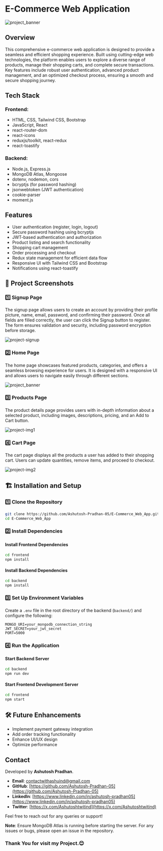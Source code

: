 # E-Commerce Web Application

![project_banner](https://github.com/user-attachments/assets/0c9434a3-154c-433b-be85-2a0dbbb55d08)

## Overview
This comprehensive e-commerce web application is designed to provide a seamless and efficient shopping experience. Built using cutting-edge web technologies, the platform enables users to explore a diverse range of products, manage their shopping carts, and complete secure transactions. Key features include robust user authentication, advanced product management, and an optimized checkout process, ensuring a smooth and secure shopping journey.

## Tech Stack

### Frontend:
- HTML, CSS, Tailwind CSS, Bootstrap
- JavaScript, React
- react-router-dom
- react-icons
- reduxjs/toolkit, react-redux
- react-toastify

### Backend:
- Node.js, Express.js
- MongoDB Atlas, Mongoose
- dotenv, nodemon, cors
- bcryptjs (for password hashing)
- jsonwebtoken (JWT authentication)
- cookie-parser
- moment.js

## Features
- User authentication (register, login, logout)
- Secure password hashing using bcryptjs
- JWT-based authentication and authorization
- Product listing and search functionality
- Shopping cart management
- Order processing and checkout
- Redux state management for efficient data flow
- Responsive UI with Tailwind CSS and Bootstrap
- Notifications using react-toastify

## 📸 Project Screenshots

### 1️⃣ Signup Page
The signup page allows users to create an account by providing their profile picture, name, email, password, and confirming their password. Once all fields are filled correctly, the user can click the Signup button to register. The form ensures validation and security, including password encryption before storage.

![project-signup](https://github.com/user-attachments/assets/e47c8a56-eb78-43ca-9e69-b928d8ea4600)



### 2️⃣ Home Page
The home page showcases featured products, categories, and offers a seamless browsing experience for users. It is designed with a responsive UI and allows users to navigate easily through different sections.

![project_banner](https://github.com/user-attachments/assets/fd715ea8-608e-4502-b959-2a0de8af7ce3)



### 3️⃣ Products Page
The product details page provides users with in-depth information about a selected product, including images, descriptions, pricing, and an Add to Cart button.

![project-img1](https://github.com/user-attachments/assets/affd8d58-0ef4-41a3-9bac-7c0a8d3ada0d)



### 4️⃣ Cart Page
The cart page displays all the products a user has added to their shopping cart. Users can update quantities, remove items, and proceed to checkout.

![project-img2](https://github.com/user-attachments/assets/5496c52a-9bcd-4c85-958d-831b1690fd08)



## 🏗️ Installation and Setup

### 1️⃣ Clone the Repository
```sh
git clone https://github.com/Ashutosh-Pradhan-05/E-Commerce_Web_App.git
cd E-Commerce_Web_App
```

### 2️⃣ Install Dependencies
#### Install Frontend Dependencies
```sh
cd frontend
npm install
```

#### Install Backend Dependencies
```sh
cd backend
npm install
```

### 3️⃣ Set Up Environment Variables
Create a `.env` file in the root directory of the backend (`backend/`) and configure the following:
```env
MONGO_URI=your_mongodb_connection_string
JWT_SECRET=your_jwt_secret
PORT=5000
```

### 4️⃣ Run the Application
#### Start Backend Server
```sh
cd backend
npm run dev
```

#### Start Frontend Development Server
```sh
cd frontend
npm start
```

## 🛠️ Future Enhancements
- Implement payment gateway integration
- Add order tracking functionality
- Enhance UI/UX design
- Optimize performance

## Contact

Developed by **Ashutosh Pradhan**.
- **Email**: [contactwithashuind@gmail.com](mailto:contactwithashuind@gmail.com)
- **GitHub**: [https://github.com/Ashutosh-Pradhan-05](https://github.com/Ashutosh-Pradhan-05)
- **LinkedIn**: [https://www.linkedin.com/in/ashutosh-pradhan05](https://www.linkedin.com/in/ashutosh-pradhan05)
- **Twitter**: [https://x.com/Ashutoshtwitind](https://x.com/Ashutoshtwitind)

Feel free to reach out for any queries or support!

**Note**: Ensure MongoDB Atlas is running before starting the server. For any issues or bugs, please open an issue in the repository.
### Thank You for visit my Project.😊
